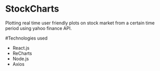 # StockCharts
Plotting real time user friendly plots on stock market from a certain time period using yahoo finance API.

#Technologies used
<ul>
  <li>React.js</li>
  <li>ReCharts</li>
  <li>Node.js</li>
  <li>Axios</li>
 </ul>
